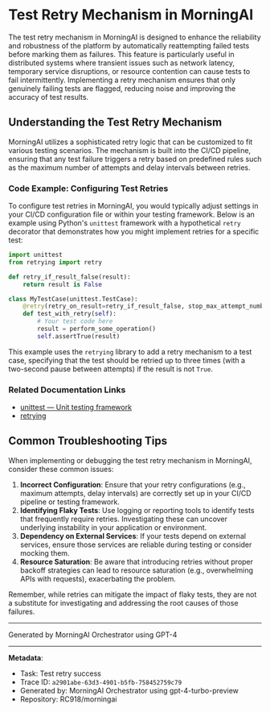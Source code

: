 # Test Retry Mechanism in MorningAI

The test retry mechanism in MorningAI is designed to enhance the reliability and robustness of the platform by automatically reattempting failed tests before marking them as failures. This feature is particularly useful in distributed systems where transient issues such as network latency, temporary service disruptions, or resource contention can cause tests to fail intermittently. Implementing a retry mechanism ensures that only genuinely failing tests are flagged, reducing noise and improving the accuracy of test results.

## Understanding the Test Retry Mechanism

MorningAI utilizes a sophisticated retry logic that can be customized to fit various testing scenarios. The mechanism is built into the CI/CD pipeline, ensuring that any test failure triggers a retry based on predefined rules such as the maximum number of attempts and delay intervals between retries.

### Code Example: Configuring Test Retries

To configure test retries in MorningAI, you would typically adjust settings in your CI/CD configuration file or within your testing framework. Below is an example using Python's `unittest` framework with a hypothetical `retry` decorator that demonstrates how you might implement retries for a specific test:

```python
import unittest
from retrying import retry

def retry_if_result_false(result):
    return result is False

class MyTestCase(unittest.TestCase):
    @retry(retry_on_result=retry_if_result_false, stop_max_attempt_number=3, wait_fixed=2000)
    def test_with_retry(self):
        # Your test code here
        result = perform_some_operation()
        self.assertTrue(result)
```

This example uses the `retrying` library to add a retry mechanism to a test case, specifying that the test should be retried up to three times (with a two-second pause between attempts) if the result is not `True`.

### Related Documentation Links

- [unittest — Unit testing framework](https://docs.python.org/3/library/unittest.html)
- [retrying](https://pypi.org/project/retrying/)

## Common Troubleshooting Tips

When implementing or debugging the test retry mechanism in MorningAI, consider these common issues:

1. **Incorrect Configuration**: Ensure that your retry configurations (e.g., maximum attempts, delay intervals) are correctly set up in your CI/CD pipeline or testing framework.
2. **Identifying Flaky Tests**: Use logging or reporting tools to identify tests that frequently require retries. Investigating these can uncover underlying instability in your application or environment.
3. **Dependency on External Services**: If your tests depend on external services, ensure those services are reliable during testing or consider mocking them.
4. **Resource Saturation**: Be aware that introducing retries without proper backoff strategies can lead to resource saturation (e.g., overwhelming APIs with requests), exacerbating the problem.

Remember, while retries can mitigate the impact of flaky tests, they are not a substitute for investigating and addressing the root causes of those failures.

---
Generated by MorningAI Orchestrator using GPT-4

---

**Metadata**:
- Task: Test retry success
- Trace ID: `a2901abe-63d3-4901-b5fb-758452759c79`
- Generated by: MorningAI Orchestrator using gpt-4-turbo-preview
- Repository: RC918/morningai
